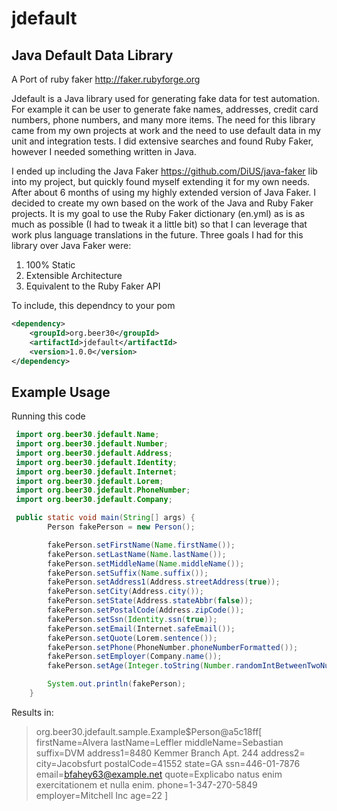 jdefault
========

Java Default Data Library
-------------------------

A Port of ruby faker http://faker.rubyforge.org

Jdefault is a Java library used for generating fake data for test automation. For example it can be user to generate fake names,
addresses, credit card numbers, phone numbers, and many more items. The need for this library came from my own projects at work and
the need to use default data in my unit and integration tests. I did extensive searches and found Ruby Faker, however I needed something
written in Java.

I ended up including the Java Faker https://github.com/DiUS/java-faker lib into my project, but quickly found myself extending it
for my own needs. After about 6 months of using my highly extended version of Java Faker. I decided to create my own based on the work
of the Java and Ruby Faker projects. It is my goal to use the Ruby Faker dictionary (en.yml) as is as much as possible (I had to
tweak it a little bit) so that I can leverage that work plus language translations in the future. Three goals I had for this library
 over Java Faker were:

1. 100% Static
2. Extensible Architecture
3. Equivalent to the Ruby Faker API

To include, this dependncy to your pom
```xml
<dependency>
    <groupId>org.beer30</groupId>
    <artifactId>jdefault</artifactId>
    <version>1.0.0</version>
</dependency>
```

Example Usage
-------------

Running this code
```java
 import org.beer30.jdefault.Name;
 import org.beer30.jdefault.Number;
 import org.beer30.jdefault.Address;
 import org.beer30.jdefault.Identity;
 import org.beer30.jdefault.Internet;
 import org.beer30.jdefault.Lorem;
 import org.beer30.jdefault.PhoneNumber;
 import org.beer30.jdefault.Company;

 public static void main(String[] args) {
        Person fakePerson = new Person();

        fakePerson.setFirstName(Name.firstName());
        fakePerson.setLastName(Name.lastName());
        fakePerson.setMiddleName(Name.middleName());
        fakePerson.setSuffix(Name.suffix());
        fakePerson.setAddress1(Address.streetAddress(true));
        fakePerson.setCity(Address.city());
        fakePerson.setState(Address.stateAbbr(false));
        fakePerson.setPostalCode(Address.zipCode());
        fakePerson.setSsn(Identity.ssn(true));
        fakePerson.setEmail(Internet.safeEmail());
        fakePerson.setQuote(Lorem.sentence());
        fakePerson.setPhone(PhoneNumber.phoneNumberFormatted());
        fakePerson.setEmployer(Company.name());
        fakePerson.setAge(Integer.toString(Number.randomIntBetweenTwoNumbers(18,40)));

        System.out.println(fakePerson);
    }
```


Results in:

>   org.beer30.jdefault.sample.Example$Person@a5c18ff[
>       firstName=Alvera
>       lastName=Leffler
>       middleName=Sebastian
>       suffix=DVM
>       address1=8480 Kemmer Branch Apt. 244
>       address2=<null>
>       city=Jacobsfurt
>       postalCode=41552
>       state=GA
>       ssn=446-01-7876
>       email=bfahey63@example.net
>       quote=Explicabo natus enim exercitationem et nulla enim.
>       phone=1-347-270-5849
>       employer=Mitchell Inc
>       age=22
>   ]



